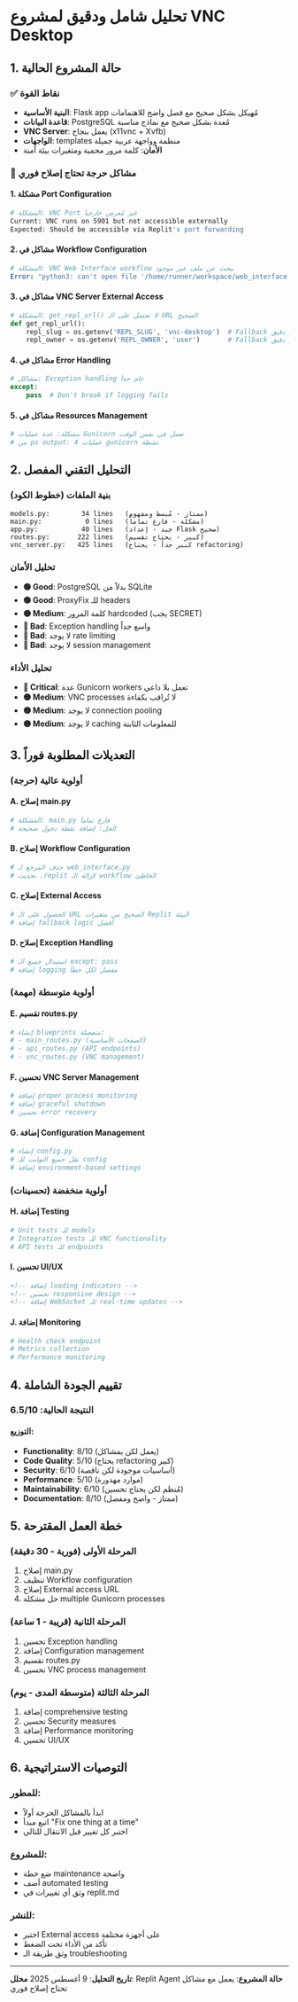 # تحليل شامل ودقيق لمشروع VNC Desktop

## 1. حالة المشروع الحالية

### ✅ نقاط القوة
- **البنية الأساسية**: Flask app مُهيكل بشكل صحيح مع فصل واضح للاهتمامات
- **قاعدة البيانات**: PostgreSQL مُعدة بشكل صحيح مع نماذج مناسبة
- **VNC Server**: يعمل بنجاح (x11vnc + Xvfb)
- **الواجهات**: templates منظمة وواجهة عربية جميلة
- **الأمان**: كلمة مرور محمية ومتغيرات بيئة آمنة

### 🔴 مشاكل حرجة تحتاج إصلاح فوري

#### 1. مشكلة Port Configuration
```bash
# المشكلة: VNC Port غير مُعرض خارجياً
Current: VNC runs on 5901 but not accessible externally
Expected: Should be accessible via Replit's port forwarding
```

#### 2. مشاكل في Workflow Configuration
```yaml
# المشكلة: VNC Web Interface workflow يبحث عن ملف غير موجود
Error: "python3: can't open file '/home/runner/workspace/web_interface.py'"
```

#### 3. مشاكل في VNC Server External Access
```python
# المشكلة: get_repl_url() لا تحصل على الـ URL الصحيح
def get_repl_url():
    repl_slug = os.getenv('REPL_SLUG', 'vnc-desktop')  # Fallback غير دقيق
    repl_owner = os.getenv('REPL_OWNER', 'user')       # Fallback غير دقيق
```

#### 4. مشاكل في Error Handling
```python
# مشاكل: Exception handling عام جداً
except:
    pass  # Don't break if logging fails
```

#### 5. مشاكل في Resources Management
```python
# مشكلة: عدة عمليات Gunicorn تعمل في نفس الوقت
# من ps output: 4 عمليات gunicorn نشطة
```

## 2. التحليل التقني المفصل

### بنية الملفات (خطوط الكود)
```
models.py:        34 lines   (ممتاز - مُبسط ومفهوم)
main.py:           0 lines   (مشكلة - فارغ تماماً)
app.py:           40 lines   (جيد - إعداد Flask صحيح)
routes.py:       222 lines   (كبير - يحتاج تقسيم)
vnc_server.py:   425 lines   (كبير جداً - يحتاج refactoring)
```

### تحليل الأمان
- **🟢 Good**: PostgreSQL بدلاً من SQLite
- **🟢 Good**: ProxyFix للـ headers
- **🟡 Medium**: كلمة المرور hardcoded (يجب SECRET)
- **🔴 Bad**: Exception handling واسع جداً
- **🔴 Bad**: لا يوجد rate limiting
- **🔴 Bad**: لا يوجد session management

### تحليل الأداء
- **🔴 Critical**: عدة Gunicorn workers تعمل بلا داعي
- **🟡 Medium**: VNC processes لا تُراقب بكفاءة
- **🟡 Medium**: لا يوجد connection pooling
- **🟡 Medium**: لا يوجد caching للمعلومات الثابتة

## 3. التعديلات المطلوبة فوراً

### أولوية عالية (حرجة)

#### A. إصلاح main.py
```python
# المشكلة: main.py فارغ تماماً
# الحل: إضافة نقطة دخول صحيحة
```

#### B. إصلاح Workflow Configuration
```yaml
# حذف المرجع لـ web_interface.py
# تحديث .replit لإزالة الـ workflow الخاطئ
```

#### C. إصلاح External Access
```python
# الحصول على الـ URL الصحيح من متغيرات Replit البيئة
# إضافة fallback logic أفضل
```

#### D. إصلاح Exception Handling
```python
# استبدال جميع الـ except: pass
# إضافة logging مفصل لكل خطأ
```

### أولوية متوسطة (مهمة)

#### E. تقسيم routes.py
```python
# إنشاء blueprints منفصلة:
# - main_routes.py (الصفحات الأساسية)
# - api_routes.py (API endpoints)
# - vnc_routes.py (VNC management)
```

#### F. تحسين VNC Server Management
```python
# إضافة proper process monitoring
# إضافة graceful shutdown
# تحسين error recovery
```

#### G. إضافة Configuration Management
```python
# إنشاء config.py
# نقل جميع الثوابت للـ config
# إضافة environment-based settings
```

### أولوية منخفضة (تحسينات)

#### H. إضافة Testing
```python
# Unit tests للـ models
# Integration tests للـ VNC functionality
# API tests للـ endpoints
```

#### I. تحسين UI/UX
```html
<!-- إضافة loading indicators -->
<!-- تحسين responsive design -->
<!-- إضافة WebSocket للـ real-time updates -->
```

#### J. إضافة Monitoring
```python
# Health check endpoint
# Metrics collection
# Performance monitoring
```

## 4. تقييم الجودة الشاملة

### النتيجة الحالية: 6.5/10

#### التوزيع:
- **Functionality**: 8/10 (يعمل لكن بمشاكل)
- **Code Quality**: 5/10 (يحتاج refactoring كبير)
- **Security**: 6/10 (أساسيات موجودة لكن ناقصة)
- **Performance**: 5/10 (موارد مهدورة)
- **Maintainability**: 6/10 (مُنظم لكن يحتاج تحسين)
- **Documentation**: 8/10 (ممتاز - واضح ومفصل)

## 5. خطة العمل المقترحة

### المرحلة الأولى (فورية - 30 دقيقة)
1. إصلاح main.py
2. تنظيف Workflow configuration
3. إصلاح External access URL
4. حل مشكلة multiple Gunicorn processes

### المرحلة الثانية (قريبة - 1 ساعة)
1. تحسين Exception handling
2. إضافة Configuration management
3. تقسيم routes.py
4. تحسين VNC process management

### المرحلة الثالثة (متوسطة المدى - يوم)
1. إضافة comprehensive testing
2. تحسين Security measures
3. إضافة Performance monitoring
4. تحسين UI/UX

## 6. التوصيات الاستراتيجية

### للمطور:
- ابدأ بالمشاكل الحرجة أولاً
- اتبع مبدأ "Fix one thing at a time"
- اختبر كل تغيير قبل الانتقال للتالي

### للمشروع:
- ضع خطة maintenance واضحة
- أضف automated testing
- وثق أي تغييرات في replit.md

### للنشر:
- اختبر External access على أجهزة مختلفة
- تأكد من الأداء تحت الضغط
- وثق طريقة الـ troubleshooting

---

**تاريخ التحليل**: 9 أغسطس 2025
**محلل**: Replit Agent
**حالة المشروع**: يعمل مع مشاكل تحتاج إصلاح فوري